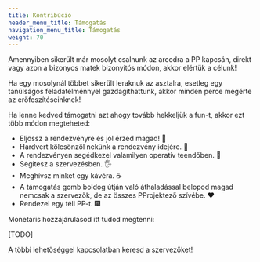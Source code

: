 ```yaml
---
title: Kontribúció
header_menu_title: Támogatás
navigation_menu_title: Támogatás
weight: 70
---
```


Amennyiben sikerült már mosolyt csalnunk az arcodra a PP kapcsán,
direkt vagy azon a bizonyos matek bizonyítós módon,
akkor elértük a célunk!

Ha egy mosolynál többet sikerült leraknuk az asztalra,
esetleg egy tanúlságos feladatélménnyel gazdagíthattunk,
akkor minden perce megérte az erőfeszítéseinknek!

Ha lenne kedved támogatni azt ahogy tovább hekkeljük a fun-t,
akkor ezt több módon megteheted:

- Eljössz a rendezvényre és jól érzed magad! 🎉
- Hardvert kölcsönzöl nekünk a rendezvény idejére. 🍞
- A rendezvényen segédkezel valamilyen operatív teendőben. 🧹
- Segítesz a szervezésben. 🖐️
- Meghívsz minket egy kávéra. ☕
- A támogatás gomb boldog útján való áthaladással belopod magad nemcsak a szervezők, de az összes PProjektező szívébe. ♥️
- Rendezel egy téli PP-t. 🎆

Monetáris hozzájárulásod itt tudod megtenni:

[TODO]

A többi lehetőséggel kapcsolatban keresd a szervezőket!

